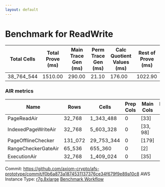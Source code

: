 ```yaml
---
layout: default
---
```

# Benchmark for ReadWrite

| Total Cells | Total Prove (ms) | Main Trace Gen (ms) | Perm Trace Gen (ms) | Calc Quotient Values (ms) | Rest of Prove (ms) |
|-------------|------------------|---------------------|---------------------|---------------------------|---------------------|
| 38_764_544  | 1510.00          | 290.00              | 21.10               | 176.00                    | 1022.90             |

### AIR metrics
| Name | Rows | Cells | Prep Cols | Main Cols | Perm Cols |
|------|------|-------|-----------|-----------|-----------|
| PageReadAir          | 32_768     | 1_343_488   | 0     | [33] | [8] |
| IndexedPageWriteAir  | 32_768     | 5_603_328   | 0     | [33, 98] | [40] |
| PageOfflineChecker   | 131_072    | 29_753_344  | 0     | [179] | [48] |
| RangeCheckerGateAir  | 65_536     | 655_360     | 0     | [2] | [8] |
| ExecutionAir         | 32_768     | 1_409_024   | 0     | [35] | [8] |

Commit: https://github.com/axiom-crypto/afs-prototype/commit/f0b6a873a1874531137376ce34f679f9e89a10c8
AWS Instance Type: [r7g.8xlarge](https://instances.vantage.sh/aws/ec2/r7g.8xlarge)
[Benchmark Workflow](https://github.com/axiom-crypto/afs-prototype/actions/runs/10292200820)

